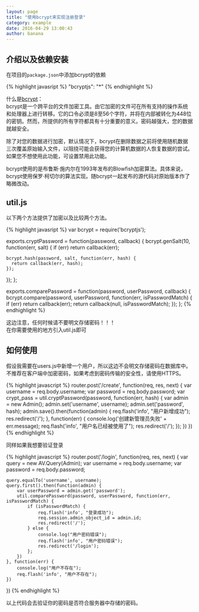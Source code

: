 ```yaml
---
layout: page
title: "使用bcrypt来实现注册登录"
category: example
date: 2016-04-29 13:00:43
author: banana
---
```


## 介绍以及依赖安装

在项目的`package.json`中添加bcrypt的依赖

{% highlight javasript %}
"bcryptjs": "*"
{% endhighlight %}

什么是[bcrypt](https://zh.wikipedia.org/wiki/Bcrypt)：    
bcrypt是一个跨平台的文件加密工具。由它加密的文件可在所有支持的操作系统和处理器上进行转移。它的口令必须是8至56个字符，并将在内部被转化为448位的密钥。然而，所提供的所有字符都具有十分重要的意义。密码越强大，您的数据就越安全。

除了对您的数据进行加密，默认情况下，bcrypt在删除数据之前将使用随机数据三次覆盖原始输入文件，以阻挠可能会获得您的计算机数据的人恢复数据的尝试。如果您不想使用此功能，可设置禁用此功能。

bcrypt使用的是布鲁斯·施内尔在1993年发布的Blowfish加密算法。具体来说，bcrypt使用保罗·柯切尔的算法实现。随bcrypt一起发布的源代码对原始版本作了略微改动。    

## util.js

以下两个方法提供了加密以及比较两个方法。

{% highlight javasript %}
var bcrypt = require('bcryptjs');

exports.cryptPassword = function(password, callback) {
  bcrypt.genSalt(10, function(err, salt) {
    if (err)
      return callback(err);

    bcrypt.hash(password, salt, function(err, hash) {
      return callback(err, hash);
    });

  });
};

exports.comparePassword = function(password, userPassword, callback) {
  bcrypt.compare(password, userPassword, function(err, isPasswordMatch) {
      if (err)
        return callback(err);
      return callback(null, isPasswordMatch);
  });
};
{% endhighlight %}

这边注意，任何时候请不要明文存储密码！！！     
在你需要使用的地方引入util.js即可

## 如何使用

假设我需要在users.js中新增一个用户，所以这边不会明文存储密码在数据库中。不推荐在客户端中加密密码，如果考虑到密码传输的安全性，请使用HTTPS。

{% highlight javascript %}
router.post('/create', function(req, res, next) {
    var username = req.body.username;
    var password = req.body.password;
    var crypt_pass = util.cryptPassword(password, function(err, hash) {
        var admin = new Admin();
        admin.set('username', username);
        admin.set('password', hash);
        admin.save().then(function(admin) {
            req.flash('info', "用户新增成功");
            res.redirect('/');
        }, function(err) {
            console.log('创建新管理员失败' + err.message);
            req.flash('info', "用户名已经被使用了");
            res.redirect('/');
        });
    })
})
{% endhighlight %}

同样如果我想要验证登录

{% highlight javascript %}
router.post('/login', function(req, res, next) {
    var query = new AV.Query(Admin);
    var username = req.body.username;
    var password = req.body.password;

    query.equalTo('username', username);
    query.first().then(function(admin) {
        var userPassword = admin.get('password');
        util.comparePassword(password, userPassword, function(err, isPasswordMatch) {
            if (isPasswordMatch) {
                req.flash('info', "登录成功");
                req.session.admin_object_id = admin.id;
                res.redirect('/');
            } else {
                console.log("用户密码错误");
                req.flash('info', "用户密码错误");
                res.redirect('/login');
            };
        })
    }, function(err) {
        console.log("用户不存在");
        req.flash('info', "用户不存在");
    })
})
{% endhighlight %}

以上代码会去验证你的密码是否符合服务器中存储的密码。

